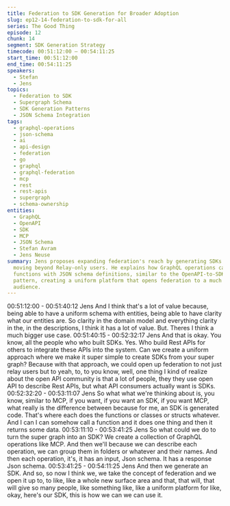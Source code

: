 ```yaml
---
title: Federation to SDK Generation for Broader Adoption
slug: ep12-14-federation-to-sdk-for-all
series: The Good Thing
episode: 12
chunk: 14
segment: SDK Generation Strategy
timecode: 00:51:12:00 – 00:54:11:25
start_time: 00:51:12:00
end_time: 00:54:11:25
speakers:
  - Stefan
  - Jens
topics:
  - Federation to SDK
  - Supergraph Schema
  - SDK Generation Patterns
  - JSON Schema Integration
tags:
  - graphql-operations
  - json-schema
  - ai
  - api-design
  - federation
  - go
  - graphql
  - graphql-federation
  - mcp
  - rest
  - rest-apis
  - supergraph
  - schema-ownership
entities:
  - GraphQL
  - OpenAPI
  - SDK
  - MCP
  - JSON Schema
  - Stefan Avram
  - Jens Neuse
summary: Jens proposes expanding federation's reach by generating SDKs from supergraphs,
  moving beyond Relay-only users. He explains how GraphQL operations can become SDK
  functions with JSON schema definitions, similar to the OpenAPI-to-SDK generation
  pattern, creating a uniform platform that opens federation to a much broader developer
  audience.
---
```


00:51:12:00 - 00:51:40:12
Jens
And I think that's a lot of value because, being able to have a uniform schema with entities,
being able to have clarity what our entities are. So clarity in the domain model and everything
clarity in the, in the descriptions, I think it has a lot of value. But. Theres I think a much bigger
use case.
00:51:40:15 - 00:52:32:17
Jens
And that is okay. You know, all the people who who built SDKs. Yes. Who build Rest APIs for
others to integrate these APIs into the system. Can we create a uniform approach where we
make it super simple to create SDKs from your super graph? Because with that approach, we
could open up federation to not just relay users but to yeah, to, to you know, well, one thing I
kind of realize about the open API community is that a lot of people, they they use open API to
describe Rest APIs, but what API consumers actually want is SDKs.
00:52:32:20 - 00:53:11:07
Jens
So what what we're thinking about is, you know, similar to MCP, if you want, if you want an SDK,
if you want MCP, what really is the difference between because for me, an SDK is generated
code. That's where each does the functions or classes or structs whatever. And I can I can
somehow call a function and it does one thing and then it returns some data.
00:53:11:10 - 00:53:41:25
Jens
So what could we do to turn the super graph into an SDK? We create a collection of GraphQL
operations like MCP. And then we'll because we can describe each operation, we can group
them in folders or whatever and their names. And then each operation, it's, it has an input, Json
schema. It has a response Json schema.
00:53:41:25 - 00:54:11:25
Jens
And then we generate an SDK. And so, so now I think we, we take the concept of federation
and we open it up to, to like, like a whole new surface area and that, that will, that will give so
many people, like something like, like a uniform platform for like, okay, here's our SDK, this is
how we can we can use it.